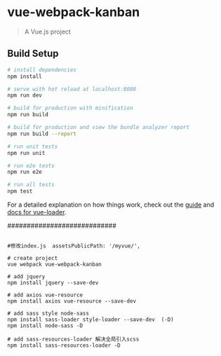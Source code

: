 # vue-webpack-kanban

> A Vue.js project

## Build Setup

``` bash
# install dependencies
npm install

# serve with hot reload at localhost:8080
npm run dev

# build for production with minification
npm run build

# build for production and view the bundle analyzer report
npm run build --report

# run unit tests
npm run unit

# run e2e tests
npm run e2e

# run all tests
npm test
```

For a detailed explanation on how things work, check out the [guide](http://vuejs-templates.github.io/webpack/) and [docs for vue-loader](http://vuejs.github.io/vue-loader).

############################
```

#修改index.js  assetsPublicPath: '/myvue/',

# create project
vue webpack vue-webpack-kanban

# add jquery
npm install jquery --save-dev

# add axios vue-resource
npm install axios vue-resource --save-dev

# add sass style node-sass
npm install sass-loader style-loader --save-dev  (-D)
npm install node-sass -D

# add sass-resources-loader 解决全局引入scss
npm install sass-resources-loader -D

``` 